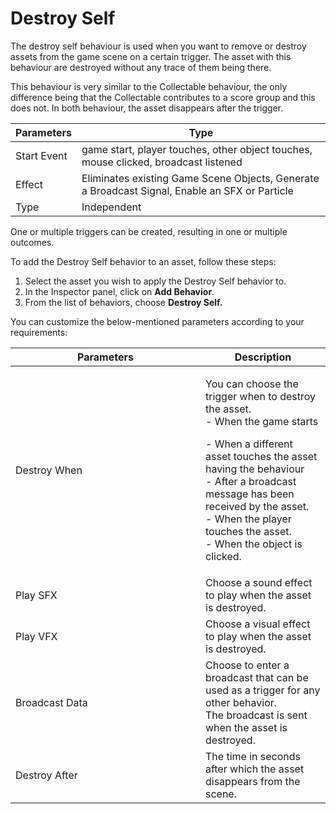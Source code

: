 # Destroy Self

The destroy self behaviour is used when you want to remove or destroy assets from the game scene on a certain trigger. The asset with this behaviour are destroyed without any trace of them being there.

This behaviour is very similar to the Collectable behaviour, the only difference being that the Collectable contributes to a score group and this does not. In both behaviour, the asset disappears after the trigger.

| Parameters  | Type                                                                                           |
| ----------- | ---------------------------------------------------------------------------------------------- |
| Start Event | game start, player touches, other object touches, mouse clicked, broadcast listened            |
| Effect      | Eliminates existing Game Scene Objects, Generate a Broadcast Signal, Enable an SFX or Particle |
| Type        | Independent                                                                                    |

One or multiple triggers can be created, resulting in one or multiple outcomes.

To add the Destroy Self behavior to an asset, follow these steps:

1. Select the asset you wish to apply the Destroy Self behavior to.
2. In the Inspector panel, click on **Add Behavior**.
3. From the list of behaviors, choose **Destroy Self.**

You can customize the below-mentioned parameters according to your requirements:

<table><thead><tr><th width="288">Parameters</th><th>Description</th></tr></thead><tbody><tr><td>Destroy When</td><td><p>You can choose the trigger when to destroy the asset.<br>- When the game starts</p><p>- When a different asset touches the asset having the behaviour<br>- After a broadcast message has been received by the asset. <br>- When the player touches the asset.<br>- When the object is clicked.</p></td></tr><tr><td>Play SFX</td><td>Choose a sound effect to play when the asset is destroyed.</td></tr><tr><td>Play VFX</td><td>Choose a visual effect to play when the asset is destroyed.</td></tr><tr><td>Broadcast Data</td><td>Choose to enter a broadcast that can be used as a trigger for any other behavior. <br>The broadcast is sent when the asset is destroyed.</td></tr><tr><td>Destroy After</td><td>The time in seconds after which the asset disappears from the scene.</td></tr></tbody></table>

